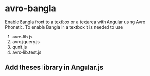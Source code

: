 # avro-bangla
Enable Bangla front to a textbox or a textarea with Angular using Avro Phonetic.  To enable Bangla in a textbox it is needed to use 

1.  avro-lib.js
2.	avro.jquery.js
3.	qunit.js
4.	avro-lib.test.js 

## Add theses library in Angular.js




